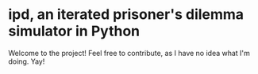 ipd, an iterated prisoner's dilemma simulator in Python
===

Welcome to the project! Feel free to contribute, as I have no idea what I'm doing. Yay!
